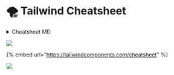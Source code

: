 # 🌪 Tailwind Cheatsheet

<details>

<summary>Cheatsheet MD</summary>

**Tailwind CSS Cheat Sheet**

**Excerpt**

Cheat sheet that provides a quick, interactive reference for all utility classes and CSS properties provided by Tailwind CSS, a utility-first CSS framework.

***

**Layout**

* Breakpoints (screen sizes) that wrap utility classes.
* Sets rendering of an element's fragments when broken across multiple lines, columns, or pages.
* Sets max-width to match min-width of the current breakpoint.
* Sets how the total width and height of an element is calculated.
* Sets the display box type of an element.
* Sets an element's placement to a side of its container and allows content to wrap around it.
* Sets whether an element is moved below preceding floated elements.
* Sets whether an element creates a stacking context.
* Sets how the content of a replaced element (img or video tag) should be resized.
* Sets the alignment of the selected replaced element.
* Sets how to handle content that's too big for its container.
* Sets browser behavior upon reaching the boundary of a scrolling area.
* Sets an element's position.
* Sets the placement of a positioned element.
* Show or hide without affecting the layout of the document.
* Sets the z-order ("stack order") of a positioned element.

**Spacing**

* Controls padding in 0.25rem increments.
* Controls margin (and negative margin) in 0.25rem increments.
* Sets left or top (x or y) margin between child elements, but skips the first element.

**Backgrounds**

* Sets behavior of background images when scrolling.
* Sets where a background extends.
* Sets background opacity when used with bg-\[color].
* Sets the background origin position.
* Sets position of a background image.
* Sets repetition of a background image.
* Sets background size of a background image.
* Sets the background color gradients and where to stop.

**Tables**

* Collapse or separate table borders.
* Defines the algorithm used to lay out table cells, rows, and columns.

**Transforms**

* Scales an element that has transform applied.
* Rotates an element that has transform applied.
* Translates an element that has transform applied.
* Skews an element that has transform applied.
* Sets the origin of an element's transforms. Think of the origin as pushing a thumbtack into the element at the specified position.
* Sets the transform of an element.

**Effects**

* Sets the shadow around an element.
* Sets the transparency of an element.
* Sets how an element blends with the background.
* Sets how an element's background images blend with its background color.

**Flexbox**

* Sets element to be a flex container.
* Sets direction of flex items.
* Creates how flex items wrap.
* Controls how flex items grow and shrink.
* Controls how flex items grow.
* Controls how flex items shrink.
* Controls how flex items are ordered.

**Sizing**

* Sets the width of an element.
* Sets the minimum width of an element.
* Sets the maxiumum width of an element.
* Sets the height of an element.
* Sets the minimum height of an element.
* Sets the maxiumum height of an element.

**Borders**

* Sets border width in increments of 1px.
* Sets border opacity when used with border-\[color].
* Sets left or top (x or y) border width between child elements, but skips the first element.
* Sets border color between child elements when using divide width.
* Sets border opacity between elements when used with divide-\[color].
* Sets border style between elements when using divide width.
* Sets the width of outline rings using box shadows.
* Sets the color of the outline ring.
* Sets the opacity of the outline ring.
* Sets an offset for outline rings.
* Sets the color of the outline ring offset.

**Transitions and Animation**

* Sets the CSS properties affected by transition animations.
* Sets the length of time for a transition animations to complete.
*   transition-timing-function

    Sets the easing function of transition animations.
* Sets the delay for transitions.

**Interactivity**

* Disables native styling based on the operating system's theme.
* Changes the cursor when hovering over an element.
* Sets the outline of the element.
* Specifies whether an element is the target of mouse events.
* Sets whether an element is resizable, along with direction.
* Controls whether the user can select text.
* Controls whether an element is visually hidden but still accessible to screen readers.

**SVG**

* Sets the color to paint an SVG.
* Sets the outline color of an SVG.
* Sets the outline width of an SVG.

**Grid**

* Defines columns for grid layout.
* Sets a grid item size and location within the grid column.
* Defines rows for grid layout.
* Sets a grid item size and location within the grid row.
* Controls the auto placement of grid elements.
* Controls the size of auto-generated (implicit) grid columns.
* Controls the size of auto-generated (implicit) grid rows.
* Sets the gaps (gutters) between rows and columns.

**Box Alignment**

*   Controls how flex items are positioned along container's main axis.

    | .justify-start   | justify-content: flex-start;    |   |
    | ---------------- | ------------------------------- | - |
    | .justify-end     | justify-content: flex-end;      |   |
    | .justify-center  | justify-content: center;        |   |
    | .justify-between | justify-content: space-between; |   |
    | .justify-around  | justify-content: space-around;  |   |
    | .justify-evenly  | justify-content: space-evenly;  |   |
* Controls default alignment for items on the inline axis for grids.
* Controls element alignment on the inline axis for a grid item.
*   Controls how lines are positioned in multi-line flex containers.

    | .content-start   | align-content: flex-start;    |   |
    | ---------------- | ----------------------------- | - |
    | .content-center  | align-content: center;        |   |
    | .content-end     | align-content: flex-end;      |   |
    | .content-between | align-content: space-between; |   |
    | .content-around  | align-content: space-around;  |   |
    | .content-evenly  | align-content: space-evenly;  |   |
* Sets flex items position along a contrainer's cross axis.
* Controls how an individual flex item is positioned along container's cross axis.
*   Controls alignment in both directions at once for grid or flexbox.

    | .place-content-center  | place-content: center;        |   |
    | ---------------------- | ----------------------------- | - |
    | .place-content-start   | place-content: start;         |   |
    | .place-content-end     | place-content: end;           |   |
    | .place-content-between | place-content: space-between; |   |
    | .place-content-around  | place-content: space-around;  |   |
    | .place-content-evenly  | place-content: space-evenly;  |   |
    | .place-content-stretch | place-content: stretch;       |   |
* Controls alignment of items in both directions at once for grid or flexbox.
* Controls alignment of individual element in both directions at once for grid or flexbox.

**Typography**

* | .text-transparent | color: transparent;                                                       |   |
  | ----------------- | ------------------------------------------------------------------------- | - |
  | .text-current     | color: currentColor;                                                      |   |
  | .text-black       | --tw-text-opacity: 1; color: rgba(0, 0, 0, var(--tw-text-opacity));       |   |
  | .text-white       | --tw-text-opacity: 1; color: rgba(255, 255, 255, var(--tw-text-opacity)); |   |
  | .text-gray-50     | --tw-text-opacity: 1; color: rgba(249, 250, 251, var(--tw-text-opacity)); |   |
  | .text-gray-100    | --tw-text-opacity: 1; color: rgba(243, 244, 246, var(--tw-text-opacity)); |   |
  | .text-gray-200    | --tw-text-opacity: 1; color: rgba(229, 231, 235, var(--tw-text-opacity)); |   |
  | .text-gray-300    | --tw-text-opacity: 1; color: rgba(209, 213, 219, var(--tw-text-opacity)); |   |
  | .text-gray-400    | --tw-text-opacity: 1; color: rgba(156, 163, 175, var(--tw-text-opacity)); |   |
  | .text-gray-500    | --tw-text-opacity: 1; color: rgba(107, 114, 128, var(--tw-text-opacity)); |   |
  | .text-gray-600    | --tw-text-opacity: 1; color: rgba(75, 85, 99, var(--tw-text-opacity));    |   |
  | .text-gray-700    | --tw-text-opacity: 1; color: rgba(55, 65, 81, var(--tw-text-opacity));    |   |
  | .text-gray-800    | --tw-text-opacity: 1; color: rgba(31, 41, 55, var(--tw-text-opacity));    |   |
  | .text-gray-900    | --tw-text-opacity: 1; color: rgba(17, 24, 39, var(--tw-text-opacity));    |   |
  | .text-red-50      | --tw-text-opacity: 1; color: rgba(254, 242, 242, var(--tw-text-opacity)); |   |
  | .text-red-100     | --tw-text-opacity: 1; color: rgba(254, 226, 226, var(--tw-text-opacity)); |   |
  | .text-red-200     | --tw-text-opacity: 1; color: rgba(254, 202, 202, var(--tw-text-opacity)); |   |
  | .text-red-300     | --tw-text-opacity: 1; color: rgba(252, 165, 165, var(--tw-text-opacity)); |   |
  | .text-red-400     | --tw-text-opacity: 1; color: rgba(248, 113, 113, var(--tw-text-opacity)); |   |
  | .text-red-500     | --tw-text-opacity: 1; color: rgba(239, 68, 68, var(--tw-text-opacity));   |   |
  | .text-red-600     | --tw-text-opacity: 1; color: rgba(220, 38, 38, var(--tw-text-opacity));   |   |
  | .text-red-700     | --tw-text-opacity: 1; color: rgba(185, 28, 28, var(--tw-text-opacity));   |   |
  | .text-red-800     | --tw-text-opacity: 1; color: rgba(153, 27, 27, var(--tw-text-opacity));   |   |
  | .text-red-900     | --tw-text-opacity: 1; color: rgba(127, 29, 29, var(--tw-text-opacity));   |   |
  | .text-yellow-50   | --tw-text-opacity: 1; color: rgba(255, 251, 235, var(--tw-text-opacity)); |   |
  | .text-yellow-100  | --tw-text-opacity: 1; color: rgba(254, 243, 199, var(--tw-text-opacity)); |   |
  | .text-yellow-200  | --tw-text-opacity: 1; color: rgba(253, 230, 138, var(--tw-text-opacity)); |   |
  | .text-yellow-300  | --tw-text-opacity: 1; color: rgba(252, 211, 77, var(--tw-text-opacity));  |   |
  | .text-yellow-400  | --tw-text-opacity: 1; color: rgba(251, 191, 36, var(--tw-text-opacity));  |   |
  | .text-yellow-500  | --tw-text-opacity: 1; color: rgba(245, 158, 11, var(--tw-text-opacity));  |   |
  | .text-yellow-600  | --tw-text-opacity: 1; color: rgba(217, 119, 6, var(--tw-text-opacity));   |   |
  | .text-yellow-700  | --tw-text-opacity: 1; color: rgba(180, 83, 9, var(--tw-text-opacity));    |   |
  | .text-yellow-800  | --tw-text-opacity: 1; color: rgba(146, 64, 14, var(--tw-text-opacity));   |   |
  | .text-yellow-900  | --tw-text-opacity: 1; color: rgba(120, 53, 15, var(--tw-text-opacity));   |   |
  | .text-green-50    | --tw-text-opacity: 1; color: rgba(236, 253, 245, var(--tw-text-opacity)); |   |
  | .text-green-100   | --tw-text-opacity: 1; color: rgba(209, 250, 229, var(--tw-text-opacity)); |   |
  | .text-green-200   | --tw-text-opacity: 1; color: rgba(167, 243, 208, var(--tw-text-opacity)); |   |
  | .text-green-300   | --tw-text-opacity: 1; color: rgba(110, 231, 183, var(--tw-text-opacity)); |   |
  | .text-green-400   | --tw-text-opacity: 1; color: rgba(52, 211, 153, var(--tw-text-opacity));  |   |
  | .text-green-500   | --tw-text-opacity: 1; color: rgba(16, 185, 129, var(--tw-text-opacity));  |   |
  | .text-green-600   | --tw-text-opacity: 1; color: rgba(5, 150, 105, var(--tw-text-opacity));   |   |
  | .text-green-700   | --tw-text-opacity: 1; color: rgba(4, 120, 87, var(--tw-text-opacity));    |   |
  | .text-green-800   | --tw-text-opacity: 1; color: rgba(6, 95, 70, var(--tw-text-opacity));     |   |
  | .text-green-900   | --tw-text-opacity: 1; color: rgba(6, 78, 59, var(--tw-text-opacity));     |   |
  | .text-blue-50     | --tw-text-opacity: 1; color: rgba(239, 246, 255, var(--tw-text-opacity)); |   |
  | .text-blue-100    | --tw-text-opacity: 1; color: rgba(219, 234, 254, var(--tw-text-opacity)); |   |
  | .text-blue-200    | --tw-text-opacity: 1; color: rgba(191, 219, 254, var(--tw-text-opacity)); |   |
  | .text-blue-300    | --tw-text-opacity: 1; color: rgba(147, 197, 253, var(--tw-text-opacity)); |   |
  | .text-blue-400    | --tw-text-opacity: 1; color: rgba(96, 165, 250, var(--tw-text-opacity));  |   |
  | .text-blue-500    | --tw-text-opacity: 1; color: rgba(59, 130, 246, var(--tw-text-opacity));  |   |
  | .text-blue-600    | --tw-text-opacity: 1; color: rgba(37, 99, 235, var(--tw-text-opacity));   |   |
  | .text-blue-700    | --tw-text-opacity: 1; color: rgba(29, 78, 216, var(--tw-text-opacity));   |   |
  | .text-blue-800    | --tw-text-opacity: 1; color: rgba(30, 64, 175, var(--tw-text-opacity));   |   |
  | .text-blue-900    | --tw-text-opacity: 1; color: rgba(30, 58, 138, var(--tw-text-opacity));   |   |
  | .text-indigo-50   | --tw-text-opacity: 1; color: rgba(238, 242, 255, var(--tw-text-opacity)); |   |
  | .text-indigo-100  | --tw-text-opacity: 1; color: rgba(224, 231, 255, var(--tw-text-opacity)); |   |
  | .text-indigo-200  | --tw-text-opacity: 1; color: rgba(199, 210, 254, var(--tw-text-opacity)); |   |
  | .text-indigo-300  | --tw-text-opacity: 1; color: rgba(165, 180, 252, var(--tw-text-opacity)); |   |
  | .text-indigo-400  | --tw-text-opacity: 1; color: rgba(129, 140, 248, var(--tw-text-opacity)); |   |
  | .text-indigo-500  | --tw-text-opacity: 1; color: rgba(99, 102, 241, var(--tw-text-opacity));  |   |
  | .text-indigo-600  | --tw-text-opacity: 1; color: rgba(79, 70, 229, var(--tw-text-opacity));   |   |
  | .text-indigo-700  | --tw-text-opacity: 1; color: rgba(67, 56, 202, var(--tw-text-opacity));   |   |
  | .text-indigo-800  | --tw-text-opacity: 1; color: rgba(55, 48, 163, var(--tw-text-opacity));   |   |
  | .text-indigo-900  | --tw-text-opacity: 1; color: rgba(49, 46, 129, var(--tw-text-opacity));   |   |
  | .text-purple-50   | --tw-text-opacity: 1; color: rgba(245, 243, 255, var(--tw-text-opacity)); |   |
  | .text-purple-100  | --tw-text-opacity: 1; color: rgba(237, 233, 254, var(--tw-text-opacity)); |   |
  | .text-purple-200  | --tw-text-opacity: 1; color: rgba(221, 214, 254, var(--tw-text-opacity)); |   |
  | .text-purple-300  | --tw-text-opacity: 1; color: rgba(196, 181, 253, var(--tw-text-opacity)); |   |
  | .text-purple-400  | --tw-text-opacity: 1; color: rgba(167, 139, 250, var(--tw-text-opacity)); |   |
  | .text-purple-500  | --tw-text-opacity: 1; color: rgba(139, 92, 246, var(--tw-text-opacity));  |   |
  | .text-purple-600  | --tw-text-opacity: 1; color: rgba(124, 58, 237, var(--tw-text-opacity));  |   |
  | .text-purple-700  | --tw-text-opacity: 1; color: rgba(109, 40, 217, var(--tw-text-opacity));  |   |
  | .text-purple-800  | --tw-text-opacity: 1; color: rgba(91, 33, 182, var(--tw-text-opacity));   |   |
  | .text-purple-900  | --tw-text-opacity: 1; color: rgba(76, 29, 149, var(--tw-text-opacity));   |   |
  | .text-pink-50     | --tw-text-opacity: 1; color: rgba(253, 242, 248, var(--tw-text-opacity)); |   |
  | .text-pink-100    | --tw-text-opacity: 1; color: rgba(252, 231, 243, var(--tw-text-opacity)); |   |
  | .text-pink-200    | --tw-text-opacity: 1; color: rgba(251, 207, 232, var(--tw-text-opacity)); |   |
  | .text-pink-300    | --tw-text-opacity: 1; color: rgba(249, 168, 212, var(--tw-text-opacity)); |   |
  | .text-pink-400    | --tw-text-opacity: 1; color: rgba(244, 114, 182, var(--tw-text-opacity)); |   |
  | .text-pink-500    | --tw-text-opacity: 1; color: rgba(236, 72, 153, var(--tw-text-opacity));  |   |
  | .text-pink-600    | --tw-text-opacity: 1; color: rgba(219, 39, 119, var(--tw-text-opacity));  |   |
  | .text-pink-700    | --tw-text-opacity: 1; color: rgba(190, 24, 93, var(--tw-text-opacity));   |   |
  | .text-pink-800    | --tw-text-opacity: 1; color: rgba(157, 23, 77, var(--tw-text-opacity));   |   |
  | .text-pink-900    | --tw-text-opacity: 1; color: rgba(131, 24, 67, var(--tw-text-opacity));   |   |
*   Sets text opacity when used with text-\[color].

    | .text-opacity-0   | --tw-text-opacity: 0;    |   |
    | ----------------- | ------------------------ | - |
    | .text-opacity-5   | --tw-text-opacity: 0.05; |   |
    | .text-opacity-10  | --tw-text-opacity: 0.1;  |   |
    | .text-opacity-20  | --tw-text-opacity: 0.2;  |   |
    | .text-opacity-25  | --tw-text-opacity: 0.25; |   |
    | .text-opacity-30  | --tw-text-opacity: 0.3;  |   |
    | .text-opacity-40  | --tw-text-opacity: 0.4;  |   |
    | .text-opacity-50  | --tw-text-opacity: 0.5;  |   |
    | .text-opacity-60  | --tw-text-opacity: 0.6;  |   |
    | .text-opacity-70  | --tw-text-opacity: 0.7;  |   |
    | .text-opacity-75  | --tw-text-opacity: 0.75; |   |
    | .text-opacity-80  | --tw-text-opacity: 0.8;  |   |
    | .text-opacity-90  | --tw-text-opacity: 0.9;  |   |
    | .text-opacity-95  | --tw-text-opacity: 0.95; |   |
    | .text-opacity-100 | --tw-text-opacity: 1;    |   |
* Sets the antialiasing of the font.
* Sets the style of the font.
* Sets the font number variant.
* Sets the spacing between letters.
* Sets the bullet style of a list.
* Sets the position of a list's bullets.
* Sets the placeholder color using the ::placeholder pseudo element.
* Sets the placeholder opacity when used with placeholder-\[color].
*   Sets the alignment of text.

    | .text-left    | text-align: left;    |   |
    | ------------- | -------------------- | - |
    | .text-center  | text-align: center;  |   |
    | .text-right   | text-align: right;   |   |
    | .text-justify | text-align: justify; |   |
*   Sets the text-decoration of an element.

    | .underline    | text-decoration: underline;    |   |
    | ------------- | ------------------------------ | - |
    | .line-through | text-decoration: line-through; |   |
    | .no-underline | text-decoration: none;         |   |
*   Sets the capitalization of text.

    | .uppercase   | text-transform: uppercase;  |   |
    | ------------ | --------------------------- | - |
    | .lowercase   | text-transform: lowercase;  |   |
    | .capitalize  | text-transform: capitalize; |   |
    | .normal-case | text-transform: none;       |   |
*   Sets the overflow of text.

    | .truncate          | overflow: hidden; text-overflow: ellipsis; white-space: nowrap; |   |
    | ------------------ | --------------------------------------------------------------- | - |
    | .overflow-ellipsis | text-overflow: ellipsis;                                        |   |
    | .overflow-clip     | text-overflow: clip;                                            |   |
* Sets the vertical alignment of an inline or table-cell box.
* Sets the whitespace of an element.
* Sets the word breaks of an element.

**Filter**

* Sets blur filter on elements (use with filter utility).
* Sets brightness filter on elements (use with filter utility).
* Sets contrast filter on elements (use with filter utility).
* Sets drop-shadow filter on elements (use with filter utility).
* Sets grayscale filter on elements (use with filter utility).
* Sets hue-rotate filter on elements (use with filter utility).
* Sets invert filter on elements (use with filter utility).
* Sets saturate filter on elements (use with filter utility).
* Sets sepia filter on elements (use with filter utility).
* Sets backdrop filter filter on elements (use with filter utility).
* Sets backdrop blur filter on elements (use with filter utility).
* Sets backdrop brightness filter on elements (use with filter utility).
* Sets backdrop contrast filter on elements (use with filter utility).
* Sets backdrop grayscale filter on elements (use with filter utility).
* Sets backdrop hue-rotate filter on elements (use with filter utility).
* Sets backdrop invert filter on elements (use with filter utility).
* Sets backdrop opacity filter on elements (use with filter utility).
* Sets backdrop saturate filter on elements (use with filter utility).
* Sets backdrop sepia filter on elements (use with filter utility).

Url: https://nerdcave.com/tailwind-cheat-sheet

</details>

![](../.gitbook/assets/screencapture-tailwindcomponents-cheatsheet-2022-02-23-10\_27\_16.png)

{% embed url="https://tailwindcomponents.com/cheatsheet" %}

![](../.gitbook/assets/screencapture-umeshmk-github-io-Tailwindcss-cheatsheet-v2-0-2022-02-23-10\_29\_01.png)
